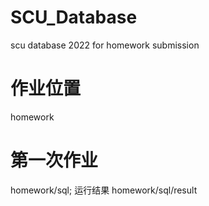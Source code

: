 # SCU_Database
scu database 2022 for homework submission

# 作业位置
homework

# 第一次作业
homework/sql; 运行结果 homework/sql/result
